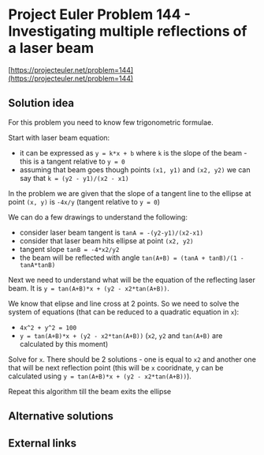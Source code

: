 # Project Euler Problem 144 - Investigating multiple reflections of a laser beam

[https://projecteuler.net/problem=144](https://projecteuler.net/problem=144)

## Solution idea

For this problem you need to know few trigonometric formulae.

Start with laser beam equation:
- it can be expressed as `y = k*x + b` where `k` is the slope of the beam - this is a tangent relative to `y = 0`
- assuming that beam goes though points `(x1, y1)` and `(x2, y2)` we can say that `k = (y2 - y1)/(x2 - x1)`

In the problem we are given that the slope of a tangent line to the ellipse at point `(x, y)` is `-4x/y` (tangent relative to `y = 0`)

We can do a few drawings to understand the following:
- consider laser beam tangent is `tanA = -(y2-y1)/(x2-x1)`
- consider that laser beam hits ellipse at point `(x2, y2)`
- tangent slope `tanB = -4*x2/y2`
- the beam will be reflected with angle `tan(A+B) = (tanA + tanB)/(1 - tanA*tanB)`

Next we need to understand what will be the equation of the reflecting laser beam. It is `y = tan(A+B)*x + (y2 - x2*tan(A+B))`.

We know that elipse and line cross at 2 points. So we need to solve the system of equations (that can be reduced to a quadratic equation in `x`):
- `4x^2 + y^2 = 100`
- `y = tan(A+B)*x + (y2 - x2*tan(A+B))` (`x2`, `y2` and `tan(A+B)` are calculated by this moment)

Solve for `x`. There should be 2 solutions - one is equal to `x2` and another one that will be next reflection point (this will be `x` cooridnate, `y` can be calculated using `y = tan(A+B)*x + (y2 - x2*tan(A+B))`).

Repeat this algorithm till the beam exits the ellipse

## Alternative solutions

## External links

